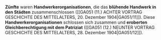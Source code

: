 
**Zünfte** waren **Handwerkerorganisationen**, die das **blühende Handwerk in den Städten** zusammenschlossen ([[GA051 (11.) ACHTER VORTRAG GESCHICHTE DES MITTELALTERS, 20. Dezember 1904|GA051/11]]). Diese **Handwerkerorganisationen** schlossen sich zusammen und **eroberten Gleichberechtigung mit dem Patriziat** ([[GA051 (12.) NEUNTER VORTRAG GESCHICHTE DES MITTELALTERS, 28. Dezember 1904|GA051/12]]).
